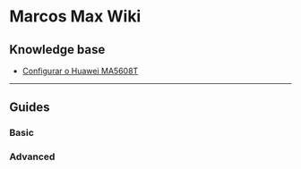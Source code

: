 # Marcos Max Wiki

## Knowledge base

* [Configurar o Huawei MA5608T](wiki/configurando_ma5608t_OLT.md)

---


## Guides

### Basic


### Advanced
